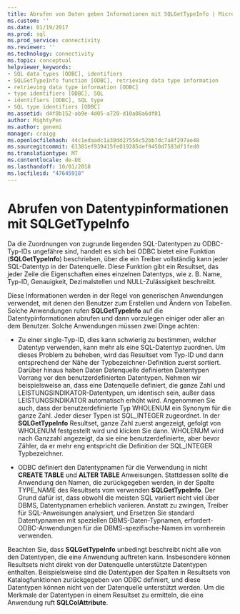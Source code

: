 ```yaml
---
title: Abrufen von Daten geben Informationen mit SQLGetTypeInfo | Microsoft-Dokumentation
ms.custom: ''
ms.date: 01/19/2017
ms.prod: sql
ms.prod_service: connectivity
ms.reviewer: ''
ms.technology: connectivity
ms.topic: conceptual
helpviewer_keywords:
- SQL data types [ODBC], identifiers
- SQLGetTypeInfo function [ODBC], retrieving data type information
- retrieving data type information [ODBC]
- type identifiers [ODBC], SQL
- identifiers [ODBC], SQL type
- SQL type identifiers [ODBC]
ms.assetid: d4f8b152-ab9e-4d05-a720-d10a08a6df81
author: MightyPen
ms.author: genemi
manager: craigg
ms.openlocfilehash: 44c1edaadc1a30dd27556c52bb7dc7a8f297ae48
ms.sourcegitcommit: 61381ef939415fe019285def9450d7583df1fed0
ms.translationtype: MT
ms.contentlocale: de-DE
ms.lasthandoff: 10/01/2018
ms.locfileid: "47645918"
---
```

# <a name="retrieving-data-type-information-with-sqlgettypeinfo"></a>Abrufen von Datentypinformationen mit SQLGetTypeInfo
Da die Zuordnungen von zugrunde liegenden SQL-Datentypen zu ODBC-Typ-IDs ungefähre sind, handelt es sich bei ODBC bietet eine Funktion (**SQLGetTypeInfo**) beschrieben, über die ein Treiber vollständig kann jeder SQL-Datentyp in der Datenquelle. Diese Funktion gibt ein Resultset, das jeder Zeile die Eigenschaften eines einzelnen Datentyps, wie z. B. Name, Typ-ID, Genauigkeit, Dezimalstellen und NULL-Zulässigkeit beschreibt.  
  
 Diese Informationen werden in der Regel von generischen Anwendungen verwendet, mit denen den Benutzer zum Erstellen und Ändern von Tabellen. Solche Anwendungen rufen **SQLGetTypeInfo** auf die Datentypinformationen abrufen und dann vorzulegen einiger oder aller an dem Benutzer. Solche Anwendungen müssen zwei Dinge achten:  
  
-   Zu einer single-Typ-ID, dies kann schwierig zu bestimmen, welcher Datentyp verwenden, kann mehr als eine SQL-Datentyp zuordnen. Um dieses Problem zu beheben, wird das Resultset vom Typ-ID und dann entsprechend der Nähe der Typbezeichner-Definition zuerst sortiert. Darüber hinaus haben Daten Datenquelle definierten Datentypen Vorrang vor den benutzerdefinierten Datentypen. Nehmen wir beispielsweise an, dass eine Datenquelle definiert, die ganze Zahl und LEISTUNGSINDIKATOR-Datentypen, um identisch sein, außer dass LEISTUNGSINDIKATOR automatisch erhöht wird. Angenommen Sie auch, dass der benutzerdefinierte Typ WHOLENUM ein Synonym für die ganze Zahl. Jeder dieser Typen ist SQL_INTEGER zugeordnet. In der **SQLGetTypeInfo** Resultset, ganze Zahl zuerst angezeigt, gefolgt von WHOLENUM festgestellt wird und klicken Sie dann. WHOLENUM wird nach Ganzzahl angezeigt, da sie eine benutzerdefinierte, aber bevor Zähler, da er mehr eng entspricht die Definition der SQL_INTEGER Typbezeichner.  
  
-   ODBC definiert den Datentypnamen für die Verwendung in nicht **CREATE TABLE** und **ALTER TABLE** Anweisungen. Stattdessen sollte die Anwendung den Namen, die zurückgegeben werden, in der Spalte TYPE_NAME des Resultsets vom verwenden **SQLGetTypeInfo**. Der Grund dafür ist, dass obwohl die meisten SQL variiert nicht viel über DBMS, Datentypnamen erheblich variieren. Anstatt zu zwingen, Treiber für SQL-Anweisungen analysiert, und Ersetzen Sie standard Datentypnamen mit speziellen DBMS-Daten-Typnamen, erfordert-ODBC-Anwendungen für die DBMS-spezifische-Namen im vornherein verwenden.  
  
 Beachten Sie, dass **SQLGetTypeInfo** unbedingt beschreibt nicht alle von den Datentypen, die eine Anwendung auftreten kann. Insbesondere können Resultsets nicht direkt von der Datenquelle unterstützte Datentypen enthalten. Beispielsweise sind die Datentypen der Spalten in Resultsets von Katalogfunktionen zurückgegeben von ODBC definiert, und diese Datentypen können nicht von der Datenquelle unterstützt werden. Um die Merkmale der Datentypen in einem Resultset zu ermitteln, die eine Anwendung ruft **SQLColAttribute**.
